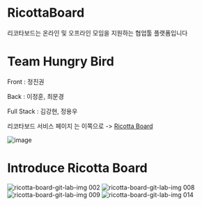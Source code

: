 # RicottaBoard
리코타보드는 온라인 및 오프라인 모임을 지원하는 협업툴 플랫폼입니다

# Team Hungry Bird 

 Front : 정진권
 
 Back : 이정훈, 최문경
 
 Full Stack : 김강현, 정용우

리코타보드 서비스 페이지 는 이쪽으로 -> [Ricotta Board](http://k3a204.p.ssafy.io/)

![image](https://user-images.githubusercontent.com/23401317/99085450-8acb3100-260b-11eb-8184-7b4b542b7cda.png)


# Introduce Ricotta Board 

![ricotta-board-git-lab-img 002](https://user-images.githubusercontent.com/23401317/99073206-d3c5ba00-25f8-11eb-8e9a-5181a6a9764d.jpeg)
![ricotta-board-git-lab-img 008](https://user-images.githubusercontent.com/23401317/99073220-da543180-25f8-11eb-80a2-1468a4731584.jpeg)
![ricotta-board-git-lab-img 009](https://user-images.githubusercontent.com/23401317/99073377-20a99080-25f9-11eb-9e5e-b385f18ca382.jpeg)
![ricotta-board-git-lab-img 014](https://user-images.githubusercontent.com/23401317/99073275-f7890000-25f8-11eb-8536-ed862b72a64a.jpeg)
